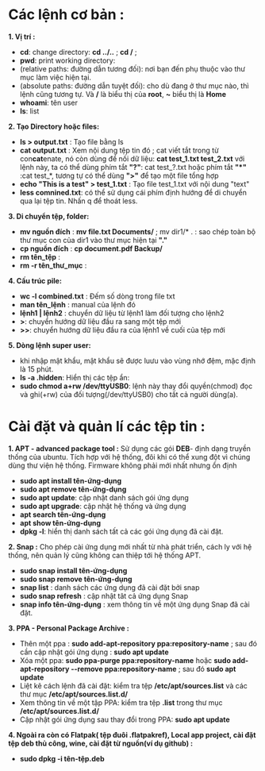 # Các lệnh cơ bản :

**1. Vị trí :**
  - **cd**: change directory: **cd ../..** ; **cd /** ;
  - **pwd**: print working directory:
  - (relative paths: đường dẫn tương đối): nơi bạn đến phụ thuộc vào thư mục làm việc hiện tại.
  - (absolute paths: đường dẫn tuyệt đối): cho dù đang ở thư mục nào, thì lệnh cũng tương tự. Và **/** là biểu thị của **root**, **~** biểu thị là **Home** 
  - **whoami**: tên user
  - **ls**: list
    
**2. Tạo Directory hoặc files:**
  - **ls > output.txt** : Tạo file bằng ls
  - **cat output.txt** : Xem nội dung tệp tin đó ; cat viết tắt trong từ con**cat**enate, nó còn dùng để nối dữ liệu: **cat test_1.txt test_2.txt**
với lệnh này, ta có thể dùng phím tắt **"?"**: cat test_?.txt hoặc phím tắt **"*"** :cat test_*, tương tự có thể dùng **">"** để tạo một file tổng hợp 
  - **echo "This is a test" > test_1.txt** : Tạo file test_1.txt với nội dung "text"
  - **less comnined.txt**: có thể sử dụng cái phím định hướng để di chuyển qua lại tệp tin. Nhấn q để thoát less.
    
**3. Di chuyển tệp, folder:**
  - **mv nguồn đích** : **mv file.txt Documents/** ; mv dir1/* .  : sao chép toàn bộ thư mục con của dir1 vào thư mục hiện tại **"."**
  - **cp nguồn đích** : **cp document.pdf Backup/** 
  - **rm tên_tệp** :  
  - **rm -r tên_thư_mục** :
    
**4. Cấu trúc pile:**
  - **wc -l combined.txt** : Đếm số dòng trong file txt 
  - **man tên_lệnh** : manual của lệnh đó
  - **lệnh1 | lệnh2** : chuyển dữ liệu từ lệnh1 làm đối tượng cho lệnh2
  - **>**: chuyển hướng dữ liệu đầu ra sang một tệp mới
  - **>>**: chuyển hướng dữ liệu đầu ra của lệnh1 về cuối của tệp mới
    
**5. Dòng lệnh super user:**
  - khi nhập mật khẩu, mật khẩu sẽ được luưu vào vùng nhớ đệm, mặc định là 15 phút.
  - **ls -a .hidden**: Hiển thị các tệp ẩn:
  - **sudo chmod a+rw /dev/ttyUSB0**: lệnh này thay đổi quyền(chmod) đọc và ghi(+rw) của đối tượng(/dev/ttyUSB0) cho tất cả người dùng(a).

# Cài đặt và quản lí các tệp tin :

**1. APT - advanced package tool :** Sử dụng các gói **DEB**- định dạng truyền thống của ubuntu. Tích hợp với hệ thống, đôi khi có thể xung đột vì chúng dùng thư viện hệ thống. Firmware không phải mới nhất nhưng ổn định
  - **sudo apt install tên-ứng-dụng**
  - **sudo apt remove tên-ứng-dụng**
  - **sudo apt update**: cập nhật danh sách gói ứng dụng
  - **sudo apt upgrade**: cập nhật hệ thống và ứng dụng
  - **apt search tên-ứng-dụng**
  - **apt show tên-ứng-dụng**
  - **dpkg -l**: hiển thị danh sách tất cả các gói ứng dụng đã cài đặt.

**2. Snap :** Cho phép cài ứng dụng mới nhất từ nhà phát triển, cách ly với hệ thống, nên quản lý cũng không can thiệp tới hệ thống APT.
  - **sudo snap install tên-ứng-dụng**
  - **sudo snap remove tên-ứng-dụng**
  - **snap list** : danh sách các ứng dụng đã cài đặt bởi snap
  - **sudo snap refresh** : cập nhật tât cả ứng dụng Snap
  - **snap info tên-ứng-dụng** : xem thông tin về một ứng dụng Snap đã cài đặt.

**3. PPA - Personal Package Archive :**
  - Thên một ppa : **sudo add-apt-repository ppa:repository-name** ; sau đó cần cập nhật gói ứng dụng : **sudo apt update**
  - Xóa một ppa: **sudo ppa-purge ppa:repository-name** hoặc **sudo add-apt-repository --remove ppa:repository-name** ; sau đó **sudo apt update**
  - Liệt kê cách lệnh đã cài đặt: kiểm tra tệp **/etc/apt/sources.list** và các thư mục **/etc/apt/sources.list.d/**
  - Xem thông tin về một tập PPA: kiểm tra tệp **.list** trong thư mục **/etc/apt/sources.list.d/**
  - Cập nhật gói ứng dụng sau thay đổi trong PPA: **sudo apt update**

**4. Ngoài ra còn có Flatpak( tệp đuôi .flatpakref), Local app project, cài đặt tệp deb thủ công, wine, cài đặt từ nguồn(ví dụ github) :**
  - **sudo dpkg -i tên-tệp.deb**










